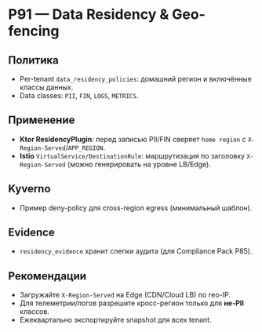# P91 — Data Residency & Geo-fencing

## Политика
- Per-tenant `data_residency_policies`: домашний регион и включённые классы данных.
- Data classes: `PII`, `FIN`, `LOGS`, `METRICS`.

## Применение
- **Ktor ResidencyPlugin**: перед записью PII/FIN сверяет `home region` с `X-Region-Served`/`APP_REGION`.
- **Istio** `VirtualService/DestinationRule`: маршрутизация по заголовку `X-Region-Served` (можно генерировать на уровне LB/Edge).

## Kyverno
- Пример deny-policy для cross-region egress (минимальный шаблон).

## Evidence
- `residency_evidence` хранит слепки аудита (для Compliance Pack P85).

## Рекомендации
- Загружайте `X-Region-Served` на Edge (CDN/Cloud LB) по гео-IP.
- Для телеметрии/логов разрешите кросс-регион только для **не-PII** классов.
- Ежеквартально экспортируйте snapshot для всех tenant.
